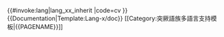 <includeonly>{{#invoke:lang|lang_xx_inherit
|code=cv
}}</includeonly><noinclude>
{{Documentation|Template:Lang-x/doc}}
[[Category:突厥語族多語言支持模板|{{PAGENAME}}]]

</noinclude>